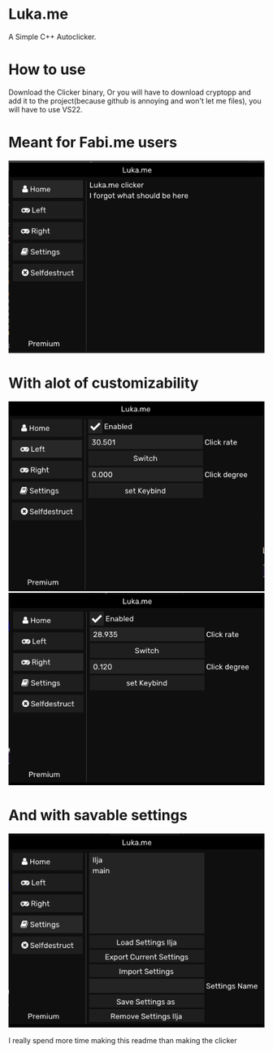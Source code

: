# Luka.me
A Simple C++ Autoclicker.

# How to use
Download the Clicker binary, Or you will have to download cryptopp and add it to the project(because github is annoying and won't let me files), you will have to use VS22.

# Meant for Fabi.me users
![Home Gui](./docs/images/gui_main.png)

# With alot of customizability
![Left Gui](./docs/images/gui_left.png)
![Right Gui](./docs/images/gui_right.png)

# And with savable settings
![Settings Gui](./docs/images/gui_settings.png)

I really spend more time making this readme than making the clicker 
